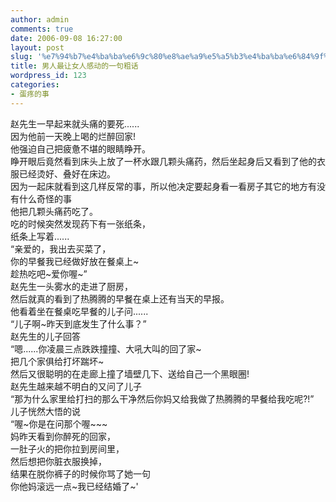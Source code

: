```yaml
---
author: admin
comments: true
date: 2006-09-08 16:27:00
layout: post
slug: '%e7%94%b7%e4%ba%ba%e6%9c%80%e8%ae%a9%e5%a5%b3%e4%ba%ba%e6%84%9f%e5%8a%a8%e7%9a%84%e4%b8%80%e5%8f%a5%e7%b2%97%e8%af%9d'
title: 男人最让女人感动的一句粗话
wordpress_id: 123
categories:
- 蛋疼的事
---
```


赵先生一早起来就头痛的要死......  
因为他前一天晚上喝的烂醉回家!  
他强迫自己把疲惫不堪的眼睛睁开。  
睁开眼后竟然看到床头上放了一杯水跟几颗头痛药，然后坐起身后又看到了他的衣服已经烫好、叠好在床边。  
因为一起床就看到这几样反常的事，所以他决定要起身看一看房子其它的地方有没有什么奇怪的事  
他把几颗头痛药吃了。  
吃的时候突然发现药下有一张纸条，  
纸条上写着......  
“亲爱的，我出去买菜了，  
你的早餐我已经做好放在餐桌上~  
趁热吃吧~爱你喔~”  
赵先生一头雾水的走进了厨房，  
然后就真的看到了热腾腾的早餐在桌上还有当天的早报。  
他看着坐在餐桌吃早餐的儿子问......  
“儿子啊~昨天到底发生了什么事？”  
赵先生的儿子回答  
“嗯......你凌晨三点跌跌撞撞、大吼大叫的回了家~  
把几个家俱给打坏踹坏~  
然后又很聪明的在走廊上撞了墙壁几下、送给自己一个黑眼圈!  
赵先生越来越不明白的又问了儿子  
“那为什么家里给打扫的那么干净然后你妈又给我做了热腾腾的早餐给我吃呢?!”  
儿子恍然大悟的说  
“喔~你是在问那个喔~~~  
妈昨天看到你醉死的回家，  
一肚子火的把你拉到房间里，  
然后想把你脏衣服换掉，  
结果在脱你裤子的时候你骂了她一句  
你他妈滚远一点~我已经结婚了~'
